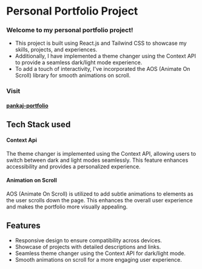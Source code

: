 # Personal Portfolio Project

### Welcome to my personal portfolio project!
- This project is built using React.js and Tailwind CSS to showcase my skills, projects, and experiences. 
- Additionally, I have implemented a theme changer using the Context API to provide a seamless dark/light mode experience.
- To add a touch of interactivity, I've incorporated the AOS (Animate On Scroll) library for smooth animations on scroll.

### Visit 

#### [pankaj-portfolio](https://pankaj-personal-portfolio.vercel.app/)


## Tech Stack used 

#### Context Api
The theme changer is implemented using the Context API, allowing users to switch between dark and light modes seamlessly. This feature enhances accessibility and provides a personalized experience.

#### Animation on Scroll
AOS (Animate On Scroll) is utilized to add subtle animations to elements as the user scrolls down the page. This enhances the overall user experience and makes the portfolio more visually appealing.


## Features
- Responsive design to ensure compatibility across devices.
- Showcase of projects with detailed descriptions and links.
- Seamless theme changer using the Context API for dark/light mode.
- Smooth animations on scroll for a more engaging user experience.
 
